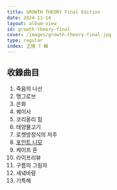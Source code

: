 ```yaml
---
title: GROWTH THEORY Final Edition
date: 2024-11-14
layout: album-view
id: growth-theory-final
cover: /images/growth-theory-final.jpg
type: regular
index: 正規 7 輯
---
```


## 收錄曲目

01. 죽음의 나선
02. 맹그로브
03. 은화
04. 퀘이사
05. 코리올리 힘
06. 태양물고기
07. 로켓방정식의 저주
08. [포인트 니모](/growth-theory-final/point-nemo/)
09. 케이프 혼
10. 라이프리뷰
11. 구름의 그림자
12. 새녘바람
13. 기특해
